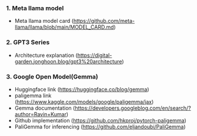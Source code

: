 ### 1. Meta llama model 
- Meta llama model card (https://github.com/meta-llama/llama/blob/main/MODEL_CARD.md)


### 2. GPT3 Series 
- Architecture explanation (https://digital-garden.jonghoon.blog/gpt3%20architecture)


### 3. Google Open Model(Gemma)
- Huggingface link (https://huggingface.co/blog/gemma)
- paligemma link (https://www.kaggle.com/models/google/paligemma/jax)
- Gemma documentation (https://developers.googleblog.com/en/search/?author=Ravin+Kumar)
- Github implementation (https://github.com/hkproj/pytorch-paligemma)
- PaliGemma for inferencing (https://github.com/eljandoubi/PaliGemma)






